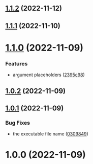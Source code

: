 ## [1.1.2](https://github.com/bubkoo/run-shared-scripts/compare/v1.1.1...v1.1.2) (2022-11-12)

## [1.1.1](https://github.com/bubkoo/run-shared-scripts/compare/v1.1.0...v1.1.1) (2022-11-10)

# [1.1.0](https://github.com/bubkoo/run-shared-scripts/compare/v1.0.2...v1.1.0) (2022-11-09)


### Features

* argument placeholders ([2395c98](https://github.com/bubkoo/run-shared-scripts/commit/2395c98dd2707c3990bdd1ecb63da50f4dcfdcd1))

## [1.0.2](https://github.com/bubkoo/run-shared-scripts/compare/v1.0.1...v1.0.2) (2022-11-09)

## [1.0.1](https://github.com/bubkoo/run-shared-scripts/compare/v1.0.0...v1.0.1) (2022-11-09)


### Bug Fixes

* the executable file name ([0309849](https://github.com/bubkoo/run-shared-scripts/commit/03098492ca68ace9112c4c49fe3e1aa2b53c47f7))

# 1.0.0 (2022-11-09)
